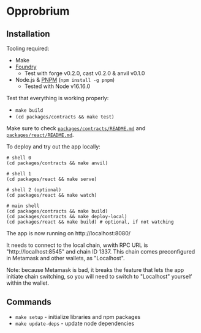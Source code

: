 # Opprobrium

## Installation

Tooling required:

- Make
- [Foundry](https://github.com/gakonst/foundry)
  - Test with forge v0.2.0, cast v0.2.0 & anvil v0.1.0
- Node.js & [PNPM](https://pnpm.io/) (`npm install -g pnpm`)
  - Tested with Node v16.16.0

Test that everything is working properly:

- `make build`
- `(cd packages/contracts && make test)`

Make sure to check [`packages/contracts/README.md`][contracts] and
[`packages/react/README.md`][react].

[contracts]: packages/contracts/README.md
[react]: packages/react/README.md

To deploy and try out the app locally:

```shell
# shell 0
(cd packages/contracts && make anvil)

# shell 1
(cd packages/react && make serve)

# shell 2 (optional)
(cd packages/react && make watch)

# main shell
(cd packages/contracts && make build)
(cd packages/contracts && make deploy-local)
(cd packages/react && make build) # optional, if not watching
```

The app is now running on http://localhost:8080/

It needs to connect to the local chain, wwith RPC URL is "http://localhost:8545" and chain ID 1337.
This chain comes preconfigured in Metamask and other wallets, as "Localhost".

Note: because Metamask is bad, it breaks the feature that lets the app initiate chain switching,
so you will need to switch to "Localhost" yourself within the wallet.

## Commands

- `make setup` - initialize libraries and npm packages
- `make update-deps` - update node dependencies
